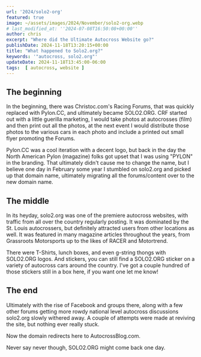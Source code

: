 ```yaml
---
url: '2024/solo2-org'
featured: true
image: ~/assets/images/2024/November/solo2-org.webp
# last_modified_at: ''2024-07-08T16:50:08+00:00''
author: chris
excerpt: "Where did the Ultimate Autocross Website go?"
publishDate: 2024-11-18T13:20:15+00:00
title: "What happened to Solo2.org?"
keywords: '"autocross, solo2.org"'
updateDate: 2024-11-18T13:45:00-06:00
tags:  [ autocross, website ] 
---
```


## The beginning
In the beginning, there was Christoc.com's Racing Forums, that was quickly replaced with Pylon.CC, and ultimately became SOLO2.ORG. CRF started out with a little guerilla marketing, I would take photos at autocrosses (film) and then print out all the photos, at the next event I would distribute those photos to the various cars in each photo and include a printed out small flyer promoting the Forums.

Pylon.CC was a cool iteration with a decent logo, but back in the day the North American Pylon (magazine) folks got upset that I was using "PYLON" in the branding. That ultimately didn't cause me to change the name, but I believe one day in February some year I stumbled on solo2.org and picked up that domain name, ultimately migrating all the forums/content over to the new domain name.

## The middle
In its heyday, solo2.org was one of the premiere autocross websites, with traffic from all over the country regularly posting. It was dominated by the St. Louis autocrossers, but definitely attracted users from other locations as well. It was featured in many magazine articles throughout the years, from Grassroots Motorsports up to the likes of RACER and Motortrend.

There were T-Shirts, lunch boxes, and even g-string thongs with SOLO2.ORG logos. And stickers, you can still find a SOLO2.ORG sticker on a variety of autocross cars around the country. I've got a couple hundred of those stickers still in a box here, if you want one let me know!

## The end 
Ultimately with the rise of Facebook and groups there, along with a few other forums getting more rowdy national level autocross discussions solo2.org slowly withered away. A couple of attempts were made at reviving the site, but nothing ever really stuck.

Now the domain redirects here to AutocrossBlog.com.

Never say never though, SOLO2.ORG might come back one day.

